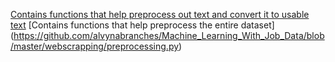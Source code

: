 [Contains functions that help preprocess out text and convert it to usable text](https://github.com/alvynabranches/Machine_Learning_With_Job_Data/blob/master/webscrapping/cleansing.py)
[Contains functions that help preprocess the entire dataset] (https://github.com/alvynabranches/Machine_Learning_With_Job_Data/blob/master/webscrapping/preprocessing.py)
